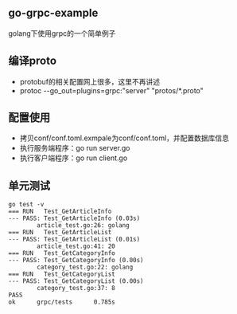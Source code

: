 ## go-grpc-example
golang下使用grpc的一个简单例子

## 编译proto
- protobuf的相关配置网上很多，这里不再讲述
- protoc --go_out=plugins=grpc:"server" "protos/*.proto"

## 配置使用
- 拷贝conf/conf.toml.exmpale为conf/conf.toml，并配置数据库信息
- 执行服务端程序：go run server.go
- 执行客户端程序：go run client.go  

## 单元测试
```
go test -v
=== RUN   Test_GetArticleInfo
--- PASS: Test_GetArticleInfo (0.03s)
        article_test.go:26: golang
=== RUN   Test_GetArticleList
--- PASS: Test_GetArticleList (0.01s)
        article_test.go:41: 20
=== RUN   Test_GetCategoryInfo
--- PASS: Test_GetCategoryInfo (0.00s)
        category_test.go:22: golang
=== RUN   Test_GetCategoryList
--- PASS: Test_GetCategoryList (0.00s)
        category_test.go:37: 8
PASS
ok      grpc/tests      0.785s
```

